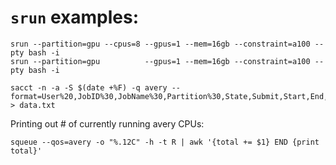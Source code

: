 # `srun` examples:

    srun --partition=gpu --cpus=8 --gpus=1 --mem=16gb --constraint=a100 --pty bash -i
    srun --partition=gpu          --gpus=1 --mem=16gb --constraint=a100 --pty bash -i

    sacct -n -a -S $(date +%F) -q avery --format=User%20,JobID%30,JobName%30,Partition%30,State,Submit,Start,End,ElapsedRaw,AllocCPUs > data.txt

Printing out # of currently running avery CPUs:

    squeue --qos=avery -o "%.12C" -h -t R | awk '{total += $1} END {print total}'
